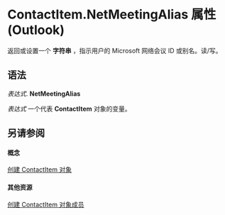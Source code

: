 
# ContactItem.NetMeetingAlias 属性 (Outlook)

返回或设置一个 **字符串** ，指示用户的 Microsoft 网络会议 ID 或别名。读/写。


## 语法

 _表达式_. **NetMeetingAlias**

 _表达式_ 一个代表 **ContactItem** 对象的变量。


## 另请参阅


#### 概念


[创建 ContactItem 对象](8e32093c-a678-f1fd-3f35-c2d8994d166f.md)
#### 其他资源


[创建 ContactItem 对象成员](a8b13369-4c87-02aa-e62a-1f3067e559fa.md)